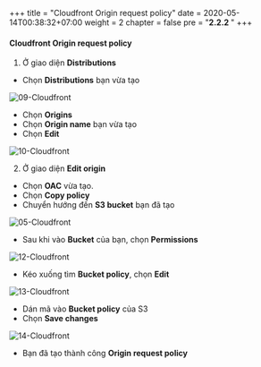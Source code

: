 +++
title = "Cloudfront Origin request policy"
date = 2020-05-14T00:38:32+07:00
weight = 2
chapter = false
pre = "<b>2.2.2 </b>"
+++

#### Cloudfront Origin request policy

1. Ở giao diện **Distributions**

- Chọn **Distributions** bạn vừa tạo

![09-Cloudfront](/images/4/4-cloudfront-09.png?width=90pc)

- Chọn **Origins**
- Chọn **Origin name** bạn vừa tạo
- Chọn **Edit**

![10-Cloudfront](/images/4/4-cloudfront-10.png?width=90pc)

2. Ở giao diện **Edit origin**

- Chọn **OAC** vừa tạo.
- Chọn **Copy policy**
- Chuyển hướng đến **S3 bucket** bạn đã tạo

![05-Cloudfront](/images/4/4-cloudfront-05.png?width=90pc)

- Sau khi vào **Bucket** của bạn, chọn **Permissions**

![12-Cloudfront](/images/4/4-cloudfront-12.png?width=90pc)

- Kéo xuống tìm **Bucket policy**, chọn **Edit**

![13-Cloudfront](/images/4/4-cloudfront-13.png?width=90pc)

- Dán mã vào **Bucket policy** của S3
- Chọn **Save changes**

![14-Cloudfront](/images/4/4-cloudfront-14.png?width=90pc)

- Bạn đã tạo thành công **Origin request policy**
